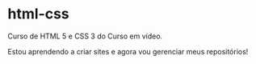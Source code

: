 # html-css
 Curso de HTML 5 e CSS 3 do Curso em vídeo.

Estou aprendendo a criar sites e agora vou gerenciar meus repositórios!